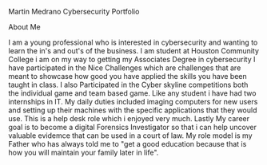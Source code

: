 Martin Medrano Cybersecurity Portfolio

About Me

I am a young professional who is interested in cybersecurity and wanting to learn the in's and out's of the business. I am student at Houston Community College i am on my way  to getting my Associates Degree in cybersecurity I have participated in the Nice Challenges which are challenges that are meant to showcase how good you have applied the skills you have been taught in class. I also Participated in the Cyber skyline competitions both the individual game and team based game. Like any student i have had two internships in IT. My daily duties included imaging computers for new users and setting up their machines with the specific applications that they would use. This is a help desk role which i enjoyed very much. Lastly My career goal is to become a digital Forensics Investigator so that i can help uncover valuable evidemce that can be used in a court of law. My role model is my Father who has always told me to "get a good education because that is how you will maintain your family later in life". 


